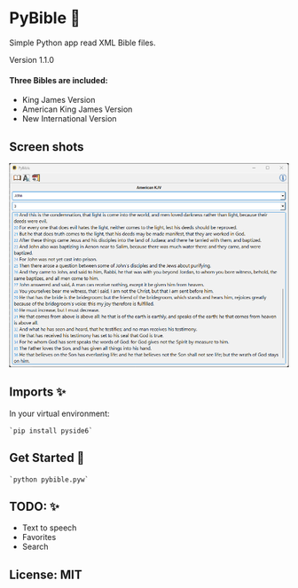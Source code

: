 
  # PyBible 📝  
  Simple Python app read XML Bible files.

  Version 1.1.0

  #### Three Bibles are included:
  - King James Version
  - American King James Version
  - New International Version
      
  ## Screen shots
  ![Screenshot](resources/ss1.png)

  
  ## Imports ✨  
  In your virtual environment:

    `pip install pyside6`


  ## Get Started 🚀  
  
    `python pybible.pyw`
  
  ## TODO: ✨ 
 - Text to speech
 - Favorites
 - Search  


  ##
  ## License: MIT